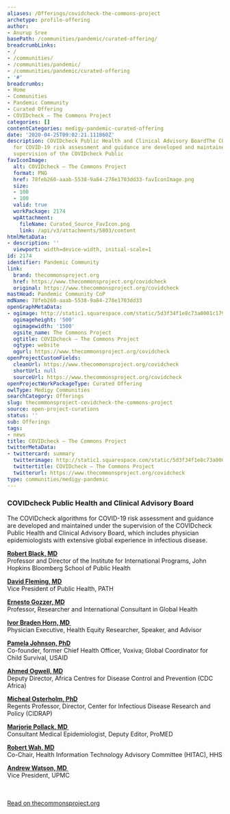 ```yaml
---
aliases: /Offerings/covidcheck-the-commons-project
archetype: profile-offering
author:
- Anurup Sree
basePath: /communities/pandemic/curated-offering/
breadcrumbLinks:
- /
- /communities/
- /communities/pandemic/
- /communities/pandemic/curated-offering
- '#'
breadcrumbs:
- Home
- Communities
- Pandemic Community
- Curated Offering
- COVIDcheck — The Commons Project
categories: []
contentCategories: medigy-pandemic-curated-offering
date: '2020-04-25T09:02:21.111860Z'
description: COVIDcheck Public Health and Clinical Advisory BoardThe COVIDcheck algorithms
  for COVID-19 risk assessment and guidance are developed and maintained under the
  supervision of the COVIDcheck Public
favIconImage:
  alt: COVIDcheck — The Commons Project
  format: PNG
  href: 78feb260-aaab-5538-9a84-278e1703dd33-favIconImage.png
  size:
  - 100
  - 100
  valid: true
  workPackage: 2174
  wpAttachment:
    fileName: Curated_Source_FavIcon.png
    link: /api/v3/attachments/5803/content
htmlMetaData:
- description: ''
  viewport: width=device-width, initial-scale=1
id: 2174
identifier: Pandemic Community
link:
  brand: thecommonsproject.org
  href: https://www.thecommonsproject.org/covidcheck
  original: https://www.thecommonsproject.org/covidcheck
mastHead: Pandemic Community CoP
mdName: 78feb260-aaab-5538-9a84-278e1703dd33
openGraphMetaData:
- ogimage: http://static1.squarespace.com/static/5d3f34f1e8c73a0001c1795b/t/5e9f29c2ec4bd518592e3328/1587489240536/TwitterCover.jpg?format=1500w
  ogimageheight: '500'
  ogimagewidth: '1500'
  ogsite_name: The Commons Project
  ogtitle: COVIDcheck — The Commons Project
  ogtype: website
  ogurl: https://www.thecommonsproject.org/covidcheck
openProjectCustomFields:
  cleanUrl: https://www.thecommonsproject.org/covidcheck
  shortUrl: null
  sourceUrl: https://www.thecommonsproject.org/covidcheck
openProjectWorkPackageType: Curated Offering
owlType: Medigy Communities
searchCategory: Offerings
slug: thecommonsproject-covidcheck-the-commons-project
source: open-project-curations
status: ''
sub: Offerings
tags:
- news
title: COVIDcheck — The Commons Project
twitterMetaData:
- twittercard: summary
  twitterimage: http://static1.squarespace.com/static/5d3f34f1e8c73a0001c1795b/t/5e9f29c2ec4bd518592e3328/1587489240536/TwitterCover.jpg?format=1500w
  twittertitle: COVIDcheck — The Commons Project
  twitterurl: https://www.thecommonsproject.org/covidcheck
type: communities/medigy-pandemic
---
```


<div id="readability-page-1" class="page"><div data-block-type="2" id="block-4a9d9f37eb4f0300fc60"><div><h3><strong>COVIDcheck Public Health and Clinical Advisory Board</strong></h3><p>The COVIDcheck algorithms for COVID-19 risk assessment and guidance are developed and maintained under the supervision of the COVIDcheck Public Health and Clinical Advisory Board, which includes physician epidemiologists with extensive global experience in infectious disease.</p><p><a href="https://www.jhsph.edu/faculty/directory/profile/61/robert-black"><span><strong>Robert Black, MD</strong></span></a><span><strong><br></strong></span>Professor and Director of the Institute for International Programs, John Hopkins Bloomberg School of Public Health</p><p><a href="https://www.linkedin.com/in/david-fleming-0485261a/"><strong>David Fleming, MD</strong></a><strong><br></strong>Vice President of Public Health, PATH</p><p><a href="https://www.linkedin.com/in/ernesto-gozzer-2960746/?originalSubdomain=pe"><span><strong>Ernesto Gozzer, MD</strong></span></a><span><strong><br></strong></span>Professor, Researcher and International Consultant in Global Health</p><p><a href="https://www.linkedin.com/in/drivorhorn/"><span><strong>Ivor Braden Horn, MD&nbsp;</strong></span></a><span><strong><br></strong></span>Physician Executive, Health Equity Researcher, Speaker, and Advisor</p><p><a href="https://www.linkedin.com/in/pamela-johnson-6809ba56/"><span><strong>Pamela Johnson, PhD</strong></span></a><span><strong><br></strong></span>Co-founder, former Chief Health Officer, Voxiva; Global Coordinator for Child Survival, USAID</p><p><a href="https://www.linkedin.com/in/laktarr/?originalSubdomain=ke"><span><strong>Ahmed Ogwell, MD</strong></span></a><span><strong><br></strong></span>Deputy Director, Africa Centres for Disease Control and Prevention (CDC Africa)</p><p><a href="http://www.cidrap.umn.edu/about-us/cidrap-staff/michael-t-osterholm-phd-mph"><span><strong>Micheal Osterholm, PhD</strong></span></a><span><strong><br></strong></span>Regents Professor, Director, Center for Infectious Disease Research and Policy (CIDRAP)</p><p><a href="https://www.linkedin.com/in/marjorie-pollack-7709b519/"><span><strong>Marjorie Pollack, MD&nbsp;</strong></span></a><span><strong><br></strong></span>Consultant Medical Epidemiologist, Deputy Editor, ProMED</p><p><a href="https://www.linkedin.com/in/robertwah/"><span><strong>Robert Wah, MD</strong></span></a><span><strong><br></strong></span>Co-Chair, Health Information Technology Advisory Committee (HITAC), HHS</p><p><a href="https://www.linkedin.com/in/andrew-watson-5a46b717/"><span><strong>Andrew Watson, MD&nbsp;</strong></span></a><span><strong><br></strong></span>Vice President, UPMC</p></div></div></div><br><br><a target="_blank" href=https://www.thecommonsproject.org/covidcheck>Read on thecommonsproject.org</a>